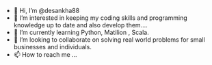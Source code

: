 - 👋 Hi, I’m @desankha88
- 👀 I’m interested in keeping my coding skills and programming knowledge up to date and also develop them....
- 🌱 I’m currently learning Python, Matilion , Scala.
- 💞️ I’m looking to collaborate on solving real world problems for small businesses and individuals.
- 📫 How to reach me ... 

<!---
desankha88/desankha88 is a ✨ special ✨ repository because its `README.md` (this file) appears on your GitHub profile.
You can click the Preview link to take a look at your changes.
--->
